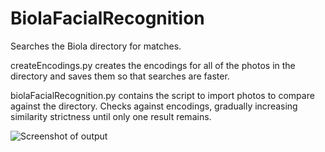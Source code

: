 # BiolaFacialRecognition
Searches the Biola directory for matches.

createEncodings.py creates the encodings for all of the photos in the directory and saves them so that searches are faster.

biolaFacialRecognition.py contains the script to import photos to compare against the directory. Checks against encodings, gradually increasing similarity strictness until only one result remains.

![Screenshot of output](https://imgur.com/qtjXmDq)
